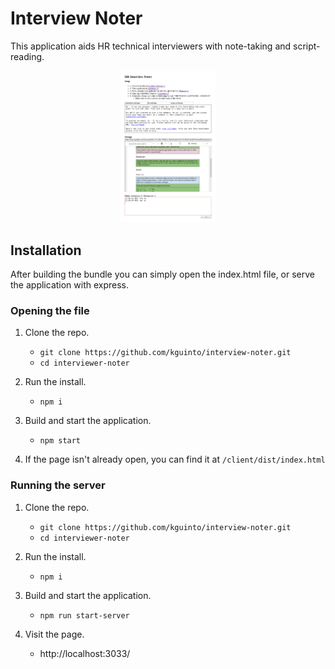 # Interview Noter

This application aids HR technical interviewers with note-taking and script-reading.

<p align='center'>
  <img src="./interview-noter.png" width="30%" alt='interview-noter.png'>
</p>

## Installation

After building the bundle you can simply open the index.html file, or serve the application with express.

### Opening the file
1. Clone the repo.
    * `git clone https://github.com/kguinto/interview-noter.git`
    * `cd interviewer-noter`

2. Run the install.
    * `npm i`

3. Build and start the application.
    * `npm start`

4. If the page isn't already open, you can find it at `/client/dist/index.html`

### Running the server

1. Clone the repo.
    * `git clone https://github.com/kguinto/interview-noter.git`
    * `cd interviewer-noter`

2. Run the install.
    * `npm i`

3. Build and start the application.
    * `npm run start-server`

4. Visit the page.
    * http://localhost:3033/